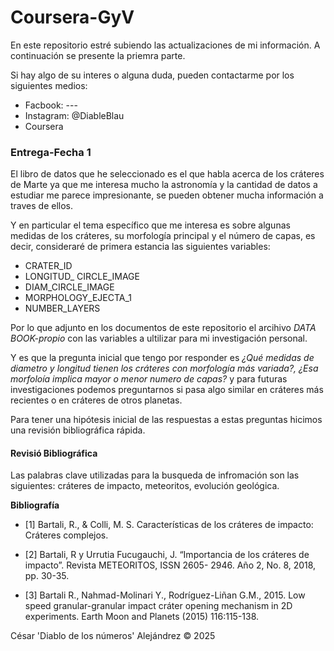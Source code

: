 # Coursera-GyV

En este repositorio estré subiendo las actualizaciones de mi información. A continuación se presente la priemra parte. 

Si hay algo de su interes o alguna duda, pueden contactarme por 
los siguientes medios:

- Facbook: ---
- Instagram: @DiableBlau
- Coursera

### Entrega-Fecha 1

El libro de datos que he seleccionado es el que habla acerca de los cráteres de Marte ya que me interesa mucho la astronomía y la cantidad de datos a estudiar me parece impresionante, se pueden obtener mucha información a traves de ellos.

Y en particular el tema específico que me interesa es sobre algunas medidas de los cráteres, su morfología principal y el número de capas, es decir, consideraré de primera estancia las siguientes variables:

- CRATER_ID
- LONGITUD_ CIRCLE_IMAGE
- DIAM_CIRCLE_IMAGE
- MORPHOLOGY_EJECTA_1
- NUMBER_LAYERS

Por lo que adjunto en los documentos de este repositorio el arcihivo *DATA BOOK-propio* con las variables a ultilizar para mi investigación personal.

Y es que la pregunta inicial que tengo por responder es *¿Qué medidas de diametro y longitud tienen los cráteres con morfología más variada?, ¿Esa morfoloía implica mayor o menor numero de capas?* y para futuras investigaciones podemos preguntarnos si pasa algo similar en cráteres más recientes o en cráteres de otros planetas. 

Para tener una hipótesis inicial de las respuestas a estas preguntas hicimos una revisión bibliográfica rápida.

#### Revisió Bibliográfica
Las palabras clave utilizadas para la busqueda de infromación son las siguientes: cráteres de impacto, meteoritos, evolución geológica.





**Bibliografía**

- [1] Bartali, R., & Colli, M. S. Características de los cráteres de impacto: Cráteres complejos.

- [2] Bartali, R y Urrutia Fucugauchi, J. “Importancia de los cráteres de impacto”. Revista METEORITOS, ISSN 2605- 2946. Año 2, No. 8, 2018, pp. 30-35.

- [3] Bartali R., Nahmad-Molinari Y., Rodríguez-Liñan G.M., 2015. Low speed granular-granular impact cráter opening mechanism in 2D experiments. Earth Moon and Planets (2015) 116:115-138.


César 'Diablo de los números' Alejándrez &copy; 2025
